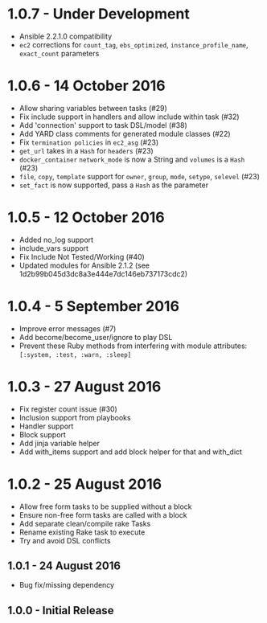 # 1.0.7 - Under Development
* Ansible 2.2.1.0 compatibility
* `ec2` corrections for `count_tag`, `ebs_optimized`, `instance_profile_name`, `exact_count` parameters

# 1.0.6 - 14 October 2016
* Allow sharing variables between tasks (#29)
* Fix include support in handlers and allow include within task (#32)
* Add 'connection' support to task DSL/model (#38)
* Add YARD class comments for generated module classes (#22)
* Fix `termination policies` in `ec2_asg` (#23)
* `get_url` takes in a `Hash` for `headers` (#23)
* `docker_container` `network_mode` is now a String and `volumes` is a `Hash` (#23)
* `file`, `copy`, `template` support for `owner`, `group`, `mode`, `setype`, `selevel` (#23)
* `set_fact` is now supported, pass a `Hash` as the parameter 

# 1.0.5 - 12 October 2016
* Added no_log support
* include_vars support
* Fix Include Not Tested/Working (#40)
* Updated modules for Ansible 2.1.2 (see 1d2b99b045d3dc8a3e444e7dc146eb737173cdc2)

# 1.0.4 - 5 September 2016
* Improve error messages (#7)
* Add become/become_user/ignore to play DSL
* Prevent these Ruby methods from interfering with module attributes: `[:system, :test, :warn, :sleep]` 

# 1.0.3 - 27 August 2016
* Fix register count issue (#30)
* Inclusion support from playbooks
* Handler support
* Block support
* Add jinja variable helper
* Add with_items support and add block helper for that and with_dict

# 1.0.2 - 25 August 2016
* Allow free form tasks to be supplied without a block
* Ensure non-free form tasks are called with a block
* Add separate clean/compile rake Tasks
* Rename existing Rake task to execute
* Try and avoid DSL conflicts

## 1.0.1 - 24 August 2016
* Bug fix/missing dependency

## 1.0.0 - Initial Release
